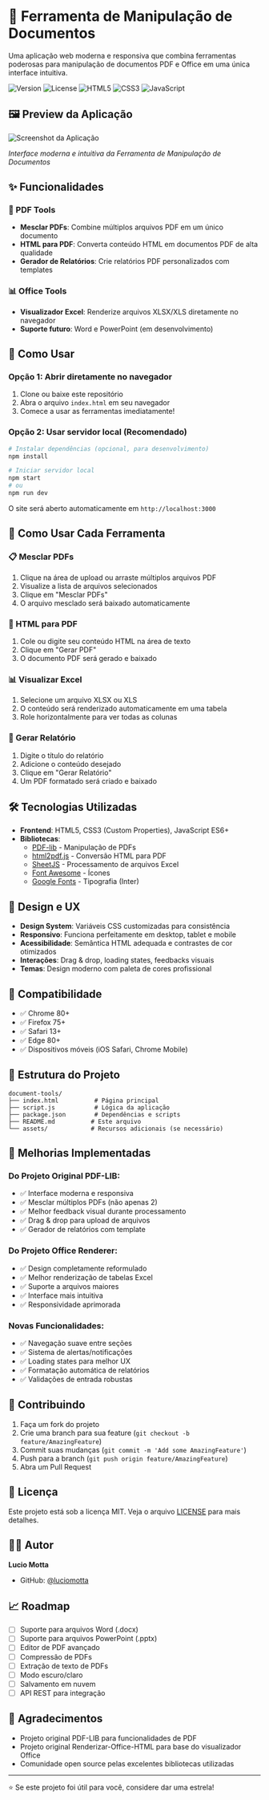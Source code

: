 # 📄 Ferramenta de Manipulação de Documentos

Uma aplicação web moderna e responsiva que combina ferramentas poderosas para manipulação de documentos PDF e Office em uma única interface intuitiva.

![Version](https://img.shields.io/badge/version-1.0.0-blue.svg)
![License](https://img.shields.io/badge/license-MIT-green.svg)
![HTML5](https://img.shields.io/badge/HTML5-E34F26?logo=html5&logoColor=white)
![CSS3](https://img.shields.io/badge/CSS3-1572B6?logo=css3&logoColor=white)
![JavaScript](https://img.shields.io/badge/JavaScript-F7DF1E?logo=javascript&logoColor=black)

## 🖼️ Preview da Aplicação

![Screenshot da Aplicação](src/img/tela.png)

*Interface moderna e intuitiva da Ferramenta de Manipulação de Documentos*

## ✨ Funcionalidades

### 🔗 PDF Tools
- **Mesclar PDFs**: Combine múltiplos arquivos PDF em um único documento
- **HTML para PDF**: Converta conteúdo HTML em documentos PDF de alta qualidade
- **Gerador de Relatórios**: Crie relatórios PDF personalizados com templates

### 📊 Office Tools
- **Visualizador Excel**: Renderize arquivos XLSX/XLS diretamente no navegador
- **Suporte futuro**: Word e PowerPoint (em desenvolvimento)

## 🚀 Como Usar

### Opção 1: Abrir diretamente no navegador
1. Clone ou baixe este repositório
2. Abra o arquivo `index.html` em seu navegador
3. Comece a usar as ferramentas imediatamente!

### Opção 2: Usar servidor local (Recomendado)
```bash
# Instalar dependências (opcional, para desenvolvimento)
npm install

# Iniciar servidor local
npm start
# ou
npm run dev
```

O site será aberto automaticamente em `http://localhost:3000`

## 🎯 Como Usar Cada Ferramenta

### 📋 Mesclar PDFs
1. Clique na área de upload ou arraste múltiplos arquivos PDF
2. Visualize a lista de arquivos selecionados
3. Clique em "Mesclar PDFs"
4. O arquivo mesclado será baixado automaticamente

### 🔄 HTML para PDF
1. Cole ou digite seu conteúdo HTML na área de texto
2. Clique em "Gerar PDF"
3. O documento PDF será gerado e baixado

### 📊 Visualizar Excel
1. Selecione um arquivo XLSX ou XLS
2. O conteúdo será renderizado automaticamente em uma tabela
3. Role horizontalmente para ver todas as colunas

### 📑 Gerar Relatório
1. Digite o título do relatório
2. Adicione o conteúdo desejado
3. Clique em "Gerar Relatório"
4. Um PDF formatado será criado e baixado

## 🛠️ Tecnologias Utilizadas

- **Frontend**: HTML5, CSS3 (Custom Properties), JavaScript ES6+
- **Bibliotecas**:
  - [PDF-lib](https://pdf-lib.js.org/) - Manipulação de PDFs
  - [html2pdf.js](https://github.com/eKoopmans/html2pdf.js) - Conversão HTML para PDF
  - [SheetJS](https://sheetjs.com/) - Processamento de arquivos Excel
  - [Font Awesome](https://fontawesome.com/) - Ícones
  - [Google Fonts](https://fonts.google.com/) - Tipografia (Inter)

## 🎨 Design e UX

- **Design System**: Variáveis CSS customizadas para consistência
- **Responsivo**: Funciona perfeitamente em desktop, tablet e mobile
- **Acessibilidade**: Semântica HTML adequada e contrastes de cor otimizados
- **Interações**: Drag & drop, loading states, feedbacks visuais
- **Temas**: Design moderno com paleta de cores profissional

## 📱 Compatibilidade

- ✅ Chrome 80+
- ✅ Firefox 75+
- ✅ Safari 13+
- ✅ Edge 80+
- ✅ Dispositivos móveis (iOS Safari, Chrome Mobile)

## 🔧 Estrutura do Projeto

```
document-tools/
├── index.html          # Página principal
├── script.js           # Lógica da aplicação
├── package.json        # Dependências e scripts
├── README.md          # Este arquivo
└── assets/            # Recursos adicionais (se necessário)
```

## 🚀 Melhorias Implementadas

### Do Projeto Original PDF-LIB:
- ✅ Interface moderna e responsiva
- ✅ Mesclar múltiplos PDFs (não apenas 2)
- ✅ Melhor feedback visual durante processamento
- ✅ Drag & drop para upload de arquivos
- ✅ Gerador de relatórios com template

### Do Projeto Office Renderer:
- ✅ Design completamente reformulado
- ✅ Melhor renderização de tabelas Excel
- ✅ Suporte a arquivos maiores
- ✅ Interface mais intuitiva
- ✅ Responsividade aprimorada

### Novas Funcionalidades:
- ✅ Navegação suave entre seções
- ✅ Sistema de alertas/notificações
- ✅ Loading states para melhor UX
- ✅ Formatação automática de relatórios
- ✅ Validações de entrada robustas

## 🤝 Contribuindo

1. Faça um fork do projeto
2. Crie uma branch para sua feature (`git checkout -b feature/AmazingFeature`)
3. Commit suas mudanças (`git commit -m 'Add some AmazingFeature'`)
4. Push para a branch (`git push origin feature/AmazingFeature`)
5. Abra um Pull Request

## 📝 Licença

Este projeto está sob a licença MIT. Veja o arquivo [LICENSE](LICENSE) para mais detalhes.

## 👨‍💻 Autor

**Lucio Motta**
- GitHub: [@luciomotta](https://github.com/luciomotta)

## 📈 Roadmap

- [ ] Suporte para arquivos Word (.docx)
- [ ] Suporte para arquivos PowerPoint (.pptx)
- [ ] Editor de PDF avançado
- [ ] Compressão de PDFs
- [ ] Extração de texto de PDFs
- [ ] Modo escuro/claro
- [ ] Salvamento em nuvem
- [ ] API REST para integração

## 🙏 Agradecimentos

- Projeto original PDF-LIB para funcionalidades de PDF
- Projeto original Renderizar-Office-HTML para base do visualizador Office
- Comunidade open source pelas excelentes bibliotecas utilizadas

---

⭐ Se este projeto foi útil para você, considere dar uma estrela!
